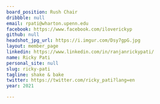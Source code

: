 ```yaml
---
board_position: Rush Chair
dribbble: null
email: rpati@wharton.upenn.edu
facebook: https://www.facebook.com/iloverickyp
github: null
headshot_jpg_url: https://i.imgur.com/Dsy7gpG.jpg
layout: member_page
linkedin: https://www.linkedin.com/in/ranjanrickypati/
name: Ricky Pati
personal_site: null
slug: ricky-pati
tagline: shake & bake
twitter: https://twitter.com/ricky_pati?lang=en
year: 2021

---
```

